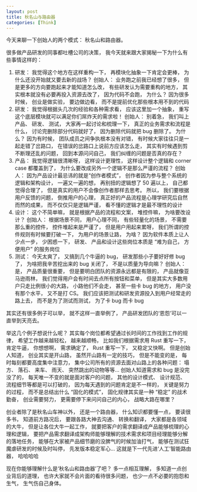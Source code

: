 ```yaml
---
layout: post
title: 秋名山与路由器
categories: [Think]
---
```


今天来聊一下创始人的两个模式： 秋名山和路由器。

很多做产品研发的同事都吐槽公司的决策， 我今天就来跟大家揭秘一下为什么有些事情这样的：
1. 研发： 我觉得这个地方在这样重构一下， 再模块化抽象一下肯定会更棒， 为什么还没开始就又要去新的战场？ 创始人： 业务跑之前我已经想了很多， 但是更多的方向要跑起来才能知道怎么改， 有些研发认为需要重构的地方， 其实根本就没有必要再投入资源去改了， 因为代码不会跑， 为什么？ 因为很多时候， 创业是做实验， 要边做边看， 而不是提前优化那些根本用不到的代码
2. 研发： 我觉得根据头几次的经验和各种需求看， 应该这里加一个抽象， 重写这个底层模块就可以满足你们屌炸天的需求啦！ 创始人： 别着急， 我们叫上产品、 研发、 测试， 大家再一起讨论和梳理一下， 真正的业务需求和流程是什么， 讨论完删除部分代码就好了， 因为删除代码就把 bug 删除了。 为什么？ 因为有时候， 团队成员之间争执根本没有对错， 有时候大家往往只是一起走错了岔路口， 在错误的岔路口上说前方应该怎么走， 其实有时候遇到剪不断理还乱的问题， 回到本源问问自己， 我们纠缠的问题是否真的存在？
3. 产品： 我觉得逻辑很清晰呀， 这样设计更理性， 这样设计整个逻辑和 corner case 都覆盖到了， 为什么要改成另外一个逻辑不是那么严谨的流程？ 创始人： 因为产品设计最忌讳的就是“创作者模式”， 创作者因为参与整个系统的逻辑和架构设计， 一遍又一遍的想， 再别扭的逻辑想了 50 遍以上， 自己都觉得合理了， 但是真实的用户不会像创作者那样去思考。 所以， 我们要根据用户反馈的问题， 倒推用户的心理， 真正好的产品流程是心理学研究后自然而然的成果， 而不仅仅只是逻辑严谨， 看不懂的逻辑才是最不理性的设计
4. 设计： 这个不简单嘛， 就是根据产品的流程和文案， 堆控件嘛， 为啥要改设计？ 创始人： 根据场景不同， 用户心理不同， 有些轻量化的场景， 不需要那么重的控件， 控件堆起来是严谨了， 但是用户用起来累呀， 我们所谓的控件规则有时候要打破一下， 为用户的场景让路， 为啥？ 因为软件本质上让人少点一步， 少困惑一下， 研发、 产品和设计这些岗位本质是 “难为自己， 方便用户” 的服务岗位
5. 测试： 今天太爽了， 又搞到几个牛逼的 bug， 研发那些小子要好好修 bug 了， 为啥把我辛苦挖出来的 bug 关闭了， 不是以质量为导向嘛？ 创始人： 是， 产品质量很重要， 但是要明白团队的资源永远都是有限的， 产品就像亚马逊雨林， 我们觉得用户会有时间去点所有按钮和菜单， 但是其实大多数用户只走比例很小的大路， 小路他们不会走， 甚至一些卡 bug 的地方， 用户没有那个水平， 又不是打 CS。 我们应该把测试和研发资源投入到用户经常走的路上去， 而不是为了测试而测试， 为了卡 bug 而卡 bug

其实还有很多例子可以举， 就不这样一直举例了， 产品研发团队的‘恩怨’可以一直举到天亮去。 

举这几个例子想说什么呢？ 其实每个岗位都希望通过长时间的工作找到工作的规律， 希望工作越来越轻松， 越来越顺畅， 比如我们根据需求用 Rust 重写一下， 肯定牛逼， 你想想啊， 需求确定了， Rust 重写一下， 又稳定又快啊。 但是创始人知道， 创业其实是开山路， 虽然开山路有一定的技巧， 但是不能变的是， 每时每刻都要高度集中注意力， 集中公司所有的资源去面对山路上的各种问题： 塌方、 落石、 来车、 雨天、 突然跳出的动物等等... 创始人知道需求和 bug 是没完没了的， 每天唯一不变的就是面对客户的问题， 其他的设计模式、 设计规范、 流程细节等都是可以打破的， 因为每天遇到的问题肯定是不一样的， 关键是努力的过程， 而不是总结出什么 “固化的模式”， 固化规律其实是一种 “稳定” 的战术勤奋， 创业需要努力， 更需要停下来问问自己的内心， 战略大路在哪里？

创业者除了是秋名山车神以外， 还是一个路由器， 什么知识都要懂一点， 要读很多书， 知道前方路况后， 要跟各路大神去沟通、 转换和翻译， 大家都是各领域的大牛， 但是让各位大牛一起工作， 就要把客户的需求翻译成产品能够梳理的心理和逻辑， 要把产品需求翻译成架构师能够理解的技术需求和项目经理能够分解的落地任务， 能够在大家被产品细节磨的没脾气的时候加油打气， 能够在测试狂魔虐研发的时候及时叫停， 先发版本稳定军心... 这就是下一代先进‘人工’智能路由器， 哈哈哈哈

现在你能够理解什么是‘秋名山和路由器’了吧？ 多一点相互理解， 多知道一点创业背后的道理， 也许大家就不会片面的看待很多问题， 也少一点不必要的抱怨和生气， 生气伤自己身体。

